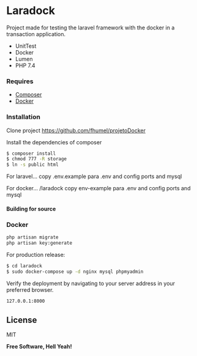 # Laradock

Project made for testing the laravel framework with the docker in a transaction application.

  - UnitTest
  - Docker
  - Lumen
  - PHP 7.4
  
### Requires

 - [Composer](https://getcomposer.org/download/)
 - [Docker](https://docs.docker.com/engine/install/)

### Installation

Clone project https://github.com/fhumel/projetoDocker

Install the dependencies of composer

```sh
$ composer install
$ chmod 777 -R storage
$ ln -s public html
```

For laravel...
copy .env.example para .env and config ports and mysql

For docker... 
/laradock
copy env-example para .env and config ports and mysql

#### Building for source
### Docker
```sh
php artisan migrate
php artisan key:generate 
```

For production release:
```sh
$ cd laradock
$ sudo docker-compose up -d nginx mysql phpmyadmin
```

Verify the deployment by navigating to your server address in your preferred browser.

```sh
127.0.0.1:8000
```

License
----

MIT


**Free Software, Hell Yeah!**


